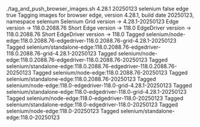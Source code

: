 ./tag_and_push_browser_images.sh 4.28.1 20250123 selenium false edge true
Tagging images for browser edge, version 4.28.1, build date 20250123, namespace selenium
Selenium Grid version -> 4.28.1-20250123
Edge version -> 118.0.2088.76
Short Edge version -> 118.0
EdgeDriver version -> 118.0.2088.76
Short EdgeDriver version -> 118.0
Tagged selenium/node-edge:118.0.2088.76-edgedriver-118.0.2088.76-grid-4.28.1-20250123
Tagged selenium/standalone-edge:118.0.2088.76-edgedriver-118.0.2088.76-grid-4.28.1-20250123
Tagged selenium/node-edge:118.0.2088.76-edgedriver-118.0.2088.76-20250123
Tagged selenium/standalone-edge:118.0.2088.76-edgedriver-118.0.2088.76-20250123
Tagged selenium/node-edge:118.0.2088.76-20250123
Tagged selenium/standalone-edge:118.0.2088.76-20250123
Tagged selenium/node-edge:118.0-edgedriver-118.0-grid-4.28.1-20250123
Tagged selenium/standalone-edge:118.0-edgedriver-118.0-grid-4.28.1-20250123
Tagged selenium/node-edge:118.0-edgedriver-118.0-20250123
Tagged selenium/standalone-edge:118.0-edgedriver-118.0-20250123
Tagged selenium/node-edge:118.0-20250123
Tagged selenium/standalone-edge:118.0-20250123
